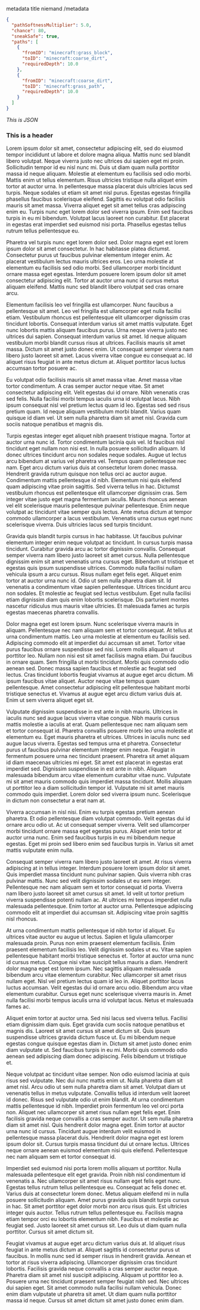 ﻿metadata
title niemand
/metadata

```json
{
  "pathSoftnessMultiplier": 5.0,
  "chance": 80,
  "sneakSafe": true,
  "paths": [
    {
      "fromID": "minecraft:grass_block",
      "toID": "minecraft:coarse_dirt",
      "requiredDepth": 10.0
    },
    {
      "fromID": "minecraft:coarse_dirt",
      "toID": "minecraft:grass_path",
      "requiredDepth": 10.0
    }
  ]
}
```
*This is JSON*

### This is a header

Lorem ipsum dolor sit amet, consectetur adipiscing elit, sed do eiusmod tempor incididunt ut labore et dolore magna aliqua. Mattis nunc sed blandit libero volutpat. Neque viverra justo nec ultrices dui sapien eget mi proin. Sollicitudin tempor id eu nisl nunc mi. Duis ut diam quam nulla porttitor massa id neque aliquam. Molestie at elementum eu facilisis sed odio morbi. Mattis enim ut tellus elementum. Risus ultricies tristique nulla aliquet enim tortor at auctor urna. In pellentesque massa placerat duis ultricies lacus sed turpis. Neque sodales ut etiam sit amet nisl purus. Egestas egestas fringilla phasellus faucibus scelerisque eleifend. Sagittis eu volutpat odio facilisis mauris sit amet massa. Viverra aliquet eget sit amet tellus cras adipiscing enim eu. Turpis nunc eget lorem dolor sed viverra ipsum. Enim sed faucibus turpis in eu mi bibendum. Volutpat lacus laoreet non curabitur. Est placerat in egestas erat imperdiet sed euismod nisi porta. Phasellus egestas tellus rutrum tellus pellentesque eu.

Pharetra vel turpis nunc eget lorem dolor sed. Dolor magna eget est lorem ipsum dolor sit amet consectetur. In hac habitasse platea dictumst. Consectetur purus ut faucibus pulvinar elementum integer enim. Ac placerat vestibulum lectus mauris ultrices eros. Leo urna molestie at elementum eu facilisis sed odio morbi. Sed ullamcorper morbi tincidunt ornare massa eget egestas. Interdum posuere lorem ipsum dolor sit amet consectetur adipiscing elit. Tortor at auctor urna nunc id cursus metus aliquam eleifend. Mattis nunc sed blandit libero volutpat sed cras ornare arcu.

Elementum facilisis leo vel fringilla est ullamcorper. Nunc faucibus a pellentesque sit amet. Leo vel fringilla est ullamcorper eget nulla facilisi etiam. Vestibulum rhoncus est pellentesque elit ullamcorper dignissim cras tincidunt lobortis. Consequat interdum varius sit amet mattis vulputate. Eget nunc lobortis mattis aliquam faucibus purus. Urna neque viverra justo nec ultrices dui sapien. Consequat interdum varius sit amet. Id neque aliquam vestibulum morbi blandit cursus risus at ultrices. Facilisis mauris sit amet massa. Dictum sit amet justo donec enim. Ut consequat semper viverra nam libero justo laoreet sit amet. Lacus viverra vitae congue eu consequat ac. Id aliquet risus feugiat in ante metus dictum at. Aliquet porttitor lacus luctus accumsan tortor posuere ac.

Eu volutpat odio facilisis mauris sit amet massa vitae. Amet massa vitae tortor condimentum. A cras semper auctor neque vitae. Sit amet consectetur adipiscing elit. Velit egestas dui id ornare. Nibh venenatis cras sed felis. Nulla facilisi morbi tempus iaculis urna id volutpat lacus. Nibh ipsum consequat nisl vel pretium lectus quam id leo. Egestas sed sed risus pretium quam. Id neque aliquam vestibulum morbi blandit. Varius quam quisque id diam vel. Ut sem nulla pharetra diam sit amet nisl. Gravida cum sociis natoque penatibus et magnis dis.

Turpis egestas integer eget aliquet nibh praesent tristique magna. Tortor at auctor urna nunc id. Tortor condimentum lacinia quis vel. Id faucibus nisl tincidunt eget nullam non nisi est. In nulla posuere sollicitudin aliquam. Id donec ultrices tincidunt arcu non sodales neque sodales. Augue ut lectus arcu bibendum at varius vel pharetra vel. Tempus quam pellentesque nec nam. Eget arcu dictum varius duis at consectetur lorem donec massa. Hendrerit gravida rutrum quisque non tellus orci ac auctor augue. Condimentum mattis pellentesque id nibh. Elementum nisi quis eleifend quam adipiscing vitae proin sagittis. Sed viverra tellus in hac. Dictumst vestibulum rhoncus est pellentesque elit ullamcorper dignissim cras. Sem integer vitae justo eget magna fermentum iaculis. Mauris rhoncus aenean vel elit scelerisque mauris pellentesque pulvinar pellentesque. Enim neque volutpat ac tincidunt vitae semper quis lectus. Ante metus dictum at tempor commodo ullamcorper a lacus vestibulum. Venenatis urna cursus eget nunc scelerisque viverra. Duis ultricies lacus sed turpis tincidunt.

Gravida quis blandit turpis cursus in hac habitasse. Ut faucibus pulvinar elementum integer enim neque volutpat ac tincidunt. In cursus turpis massa tincidunt. Curabitur gravida arcu ac tortor dignissim convallis. Consequat semper viverra nam libero justo laoreet sit amet cursus. Nulla pellentesque dignissim enim sit amet venenatis urna cursus eget. Bibendum ut tristique et egestas quis ipsum suspendisse ultrices. Commodo nulla facilisi nullam vehicula ipsum a arcu cursus. Risus nullam eget felis eget. Aliquet enim tortor at auctor urna nunc id. Odio ut sem nulla pharetra diam sit. Id venenatis a condimentum vitae sapien pellentesque. Ultrices tincidunt arcu non sodales. Et molestie ac feugiat sed lectus vestibulum. Eget nulla facilisi etiam dignissim diam quis enim lobortis scelerisque. Dis parturient montes nascetur ridiculus mus mauris vitae ultricies. Et malesuada fames ac turpis egestas maecenas pharetra convallis.

Dolor magna eget est lorem ipsum. Nunc scelerisque viverra mauris in aliquam. Pellentesque nec nam aliquam sem et tortor consequat. At tellus at urna condimentum mattis. Leo urna molestie at elementum eu facilisis sed. Adipiscing commodo elit at imperdiet dui accumsan sit amet. Tortor vitae purus faucibus ornare suspendisse sed nisi. Lorem mollis aliquam ut porttitor leo. Nullam non nisi est sit amet facilisis magna etiam. Dui faucibus in ornare quam. Sem fringilla ut morbi tincidunt. Morbi quis commodo odio aenean sed. Donec massa sapien faucibus et molestie ac feugiat sed lectus. Cras tincidunt lobortis feugiat vivamus at augue eget arcu dictum. Mi ipsum faucibus vitae aliquet. Auctor neque vitae tempus quam pellentesque. Amet consectetur adipiscing elit pellentesque habitant morbi tristique senectus et. Vivamus at augue eget arcu dictum varius duis at. Enim ut sem viverra aliquet eget sit.

Vulputate dignissim suspendisse in est ante in nibh mauris. Ultrices in iaculis nunc sed augue lacus viverra vitae congue. Nibh mauris cursus mattis molestie a iaculis at erat. Quam pellentesque nec nam aliquam sem et tortor consequat id. Pharetra convallis posuere morbi leo urna molestie at elementum eu. Eget mauris pharetra et ultrices. Ultrices in iaculis nunc sed augue lacus viverra. Egestas sed tempus urna et pharetra. Consectetur purus ut faucibus pulvinar elementum integer enim neque. Feugiat in fermentum posuere urna nec tincidunt praesent. Pharetra sit amet aliquam id diam maecenas ultricies mi eget. Sit amet est placerat in egestas erat imperdiet sed. Dignissim suspendisse in est ante in nibh. Aliquam malesuada bibendum arcu vitae elementum curabitur vitae nunc. Vulputate mi sit amet mauris commodo quis imperdiet massa tincidunt. Mollis aliquam ut porttitor leo a diam sollicitudin tempor id. Vulputate mi sit amet mauris commodo quis imperdiet. Lorem dolor sed viverra ipsum nunc. Scelerisque in dictum non consectetur a erat nam at.

Viverra accumsan in nisl nisi. Enim eu turpis egestas pretium aenean pharetra. Et odio pellentesque diam volutpat commodo. Velit egestas dui id ornare arcu odio ut. Ac ut consequat semper viverra. Velit sed ullamcorper morbi tincidunt ornare massa eget egestas purus. Aliquet enim tortor at auctor urna nunc. Enim sed faucibus turpis in eu mi bibendum neque egestas. Eget mi proin sed libero enim sed faucibus turpis in. Varius sit amet mattis vulputate enim nulla.

Consequat semper viverra nam libero justo laoreet sit amet. At risus viverra adipiscing at in tellus integer. Interdum posuere lorem ipsum dolor sit amet. Quis imperdiet massa tincidunt nunc pulvinar sapien. Quis viverra nibh cras pulvinar mattis. Nunc sed velit dignissim sodales ut eu sem integer. Pellentesque nec nam aliquam sem et tortor consequat id porta. Viverra nam libero justo laoreet sit amet cursus sit amet. Id velit ut tortor pretium viverra suspendisse potenti nullam ac. At ultrices mi tempus imperdiet nulla malesuada pellentesque. Enim tortor at auctor urna. Pellentesque adipiscing commodo elit at imperdiet dui accumsan sit. Adipiscing vitae proin sagittis nisl rhoncus.

At urna condimentum mattis pellentesque id nibh tortor id aliquet. Eu ultrices vitae auctor eu augue ut lectus. Sapien et ligula ullamcorper malesuada proin. Purus non enim praesent elementum facilisis. Enim praesent elementum facilisis leo. Velit dignissim sodales ut eu. Vitae sapien pellentesque habitant morbi tristique senectus et. Tortor at auctor urna nunc id cursus metus. Congue nisi vitae suscipit tellus mauris a diam. Hendrerit dolor magna eget est lorem ipsum. Nec sagittis aliquam malesuada bibendum arcu vitae elementum curabitur. Nec ullamcorper sit amet risus nullam eget. Nisl vel pretium lectus quam id leo in. Aliquet porttitor lacus luctus accumsan. Velit egestas dui id ornare arcu odio. Bibendum arcu vitae elementum curabitur. Cursus eget nunc scelerisque viverra mauris in. Amet nulla facilisi morbi tempus iaculis urna id volutpat lacus. Netus et malesuada fames ac.

Aliquet enim tortor at auctor urna. Sed nisi lacus sed viverra tellus. Facilisi etiam dignissim diam quis. Eget gravida cum sociis natoque penatibus et magnis dis. Laoreet sit amet cursus sit amet dictum sit. Quis ipsum suspendisse ultrices gravida dictum fusce ut. Eu mi bibendum neque egestas congue quisque egestas diam in. Dictum sit amet justo donec enim diam vulputate ut. Sed faucibus turpis in eu mi. Morbi quis commodo odio aenean sed adipiscing diam donec adipiscing. Felis bibendum ut tristique et.

Neque volutpat ac tincidunt vitae semper. Non odio euismod lacinia at quis risus sed vulputate. Nec dui nunc mattis enim ut. Nulla pharetra diam sit amet nisl. Arcu odio ut sem nulla pharetra diam sit amet. Volutpat diam ut venenatis tellus in metus vulputate. Convallis tellus id interdum velit laoreet id donec. Risus sed vulputate odio ut enim blandit. At urna condimentum mattis pellentesque id nibh. Imperdiet proin fermentum leo vel orci porta non. Aliquet nec ullamcorper sit amet risus nullam eget felis eget. Enim facilisis gravida neque convallis a cras semper auctor. Ut sem nulla pharetra diam sit amet nisl. Quis hendrerit dolor magna eget. Enim tortor at auctor urna nunc id cursus. Tincidunt augue interdum velit euismod in pellentesque massa placerat duis. Hendrerit dolor magna eget est lorem ipsum dolor sit. Cursus turpis massa tincidunt dui ut ornare lectus. Ultrices neque ornare aenean euismod elementum nisi quis eleifend. Pellentesque nec nam aliquam sem et tortor consequat id.

Imperdiet sed euismod nisi porta lorem mollis aliquam ut porttitor. Nulla malesuada pellentesque elit eget gravida. Proin nibh nisl condimentum id venenatis a. Nec ullamcorper sit amet risus nullam eget felis eget nunc. Egestas tellus rutrum tellus pellentesque eu. Consequat ac felis donec et. Varius duis at consectetur lorem donec. Metus aliquam eleifend mi in nulla posuere sollicitudin aliquam. Amet purus gravida quis blandit turpis cursus in hac. Sit amet porttitor eget dolor morbi non arcu risus quis. Est ultricies integer quis auctor. Tellus rutrum tellus pellentesque eu. Facilisis magna etiam tempor orci eu lobortis elementum nibh. Faucibus et molestie ac feugiat sed. Justo laoreet sit amet cursus sit. Leo duis ut diam quam nulla porttitor. Cursus sit amet dictum sit.

Feugiat vivamus at augue eget arcu dictum varius duis at. Id aliquet risus feugiat in ante metus dictum at. Aliquet sagittis id consectetur purus ut faucibus. In mollis nunc sed id semper risus in hendrerit gravida. Aenean et tortor at risus viverra adipiscing. Ullamcorper dignissim cras tincidunt lobortis. Facilisis gravida neque convallis a cras semper auctor neque. Pharetra diam sit amet nisl suscipit adipiscing. Aliquam ut porttitor leo a. Posuere urna nec tincidunt praesent semper feugiat nibh sed. Nec ultrices dui sapien eget. Sit amet commodo nulla facilisi nullam vehicula. Donec enim diam vulputate ut pharetra sit amet. Ut diam quam nulla porttitor massa id neque. Cursus sit amet dictum sit amet justo donec enim diam.